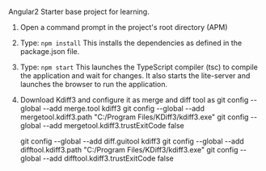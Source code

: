 Angular2 Starter base project for learning.

1) Open a command prompt in the project's root directory (APM)

2) Type: `npm install`
    This installs the dependencies as defined in the package.json file.
    
3) Type: `npm start`
    This launches the TypeScript compiler (tsc) to compile the application and wait for changes. 
    It also starts the lite-server and launches the browser to run the application.

4) Download Kdiff3 and configure it as merge and diff tool as
    git config --global --add merge.tool kdiff3
    git config --global --add mergetool.kdiff3.path "C:/Program Files/KDiff3/kdiff3.exe"
    git config --global --add mergetool.kdiff3.trustExitCode false

    git config --global --add diff.guitool kdiff3
    git config --global --add difftool.kdiff3.path "C:/Program Files/KDiff3/kdiff3.exe"
    git config --global --add difftool.kdiff3.trustExitCode false
